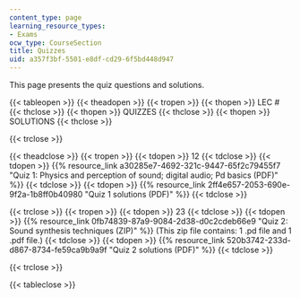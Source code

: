 ```yaml
---
content_type: page
learning_resource_types:
- Exams
ocw_type: CourseSection
title: Quizzes
uid: a357f3bf-5501-e8df-cd29-6f5bd448d947
---
```


This page presents the quiz questions and solutions.

{{< tableopen >}}
{{< theadopen >}}
{{< tropen >}}
{{< thopen >}}
LEC #
{{< thclose >}}
{{< thopen >}}
QUIZZES
{{< thclose >}}
{{< thopen >}}
SOLUTIONS
{{< thclose >}}

{{< trclose >}}

{{< theadclose >}}
{{< tropen >}}
{{< tdopen >}}
12
{{< tdclose >}}
{{< tdopen >}}
{{% resource_link a30285e7-4692-321c-9447-65f2c79455f7 "Quiz 1: Physics and perception of sound; digital audio; Pd basics (PDF)" %}}
{{< tdclose >}}
{{< tdopen >}}
{{% resource_link 2ff4e657-2053-690e-9f2a-1b8ff0b40980 "Quiz 1 solutions (PDF)" %}}
{{< tdclose >}}

{{< trclose >}}
{{< tropen >}}
{{< tdopen >}}
23
{{< tdclose >}}
{{< tdopen >}}
{{% resource_link 0fb74839-87a9-9084-2d38-d0c2cdeb66e9 "Quiz 2: Sound synthesis techniques (ZIP)" %}} (This zip file contains: 1 .pd file and 1 .pdf file.)
{{< tdclose >}}
{{< tdopen >}}
{{% resource_link 520b3742-233d-d867-8734-fe59ca9b9a9f "Quiz 2 solutions (PDF)" %}}
{{< tdclose >}}

{{< trclose >}}

{{< tableclose >}}